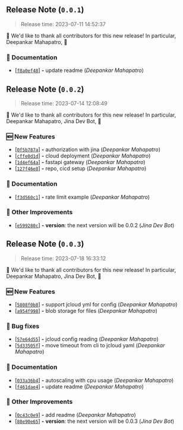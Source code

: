 




<a name=release-note-0-0-1></a>
## Release Note (`0.0.1`)

> Release time: 2023-07-11 14:52:37



🙇 We'd like to thank all contributors for this new release! In particular,
 Deepankar Mahapatro,  🙇


### 📗 Documentation

 - [[```f8a0ef48```](https://github.com/jina-ai/langchain-serve/commit/f8a0ef483f25b399c9f947738fcae443ff703bfb)] __-__ update readme (*Deepankar Mahapatro*)

<a name=release-note-0-0-2></a>
## Release Note (`0.0.2`)

> Release time: 2023-07-14 12:08:49



🙇 We'd like to thank all contributors for this new release! In particular,
 Deepankar Mahapatro,  Jina Dev Bot,  🙇


### 🆕 New Features

 - [[```0f5b787a```](https://github.com/jina-ai/langchain-serve/commit/0f5b787a7018a6901eb89e68e3f99bc5ad21321e)] __-__ authorization with jina (*Deepankar Mahapatro*)
 - [[```cffe0d1d```](https://github.com/jina-ai/langchain-serve/commit/cffe0d1d39208e88d77c9cc18498a67f537f7db2)] __-__ cloud deployment (*Deepankar Mahapatro*)
 - [[```1d4ef64a```](https://github.com/jina-ai/langchain-serve/commit/1d4ef64a5b65629d5d1d47bffaa1b3c98b6dd78e)] __-__ fastapi gateway (*Deepankar Mahapatro*)
 - [[```127f46e8```](https://github.com/jina-ai/langchain-serve/commit/127f46e89953e08f56393c4f64c05025ecea1251)] __-__ repo, cicd setup (*Deepankar Mahapatro*)

### 📗 Documentation

 - [[```f3d560c1```](https://github.com/jina-ai/langchain-serve/commit/f3d560c108350b9677c8eae4f18cff6304fbbaff)] __-__ rate limit example (*Deepankar Mahapatro*)

### 🍹 Other Improvements

 - [[```e599280c```](https://github.com/jina-ai/langchain-serve/commit/e599280c299bc8eef770ee2ac727c62b94aae4dd)] __-__ __version__: the next version will be 0.0.2 (*Jina Dev Bot*)

<a name=release-note-0-0-3></a>
## Release Note (`0.0.3`)

> Release time: 2023-07-18 16:33:12



🙇 We'd like to thank all contributors for this new release! In particular,
 Deepankar Mahapatro,  Jina Dev Bot,  🙇


### 🆕 New Features

 - [[```5808f0b8```](https://github.com/jina-ai/langchain-serve/commit/5808f0b83b641df67ee5746643f39f0ef0fe0aae)] __-__ support jcloud yml for config (*Deepankar Mahapatro*)
 - [[```a954f998```](https://github.com/jina-ai/langchain-serve/commit/a954f9985a29fe51b8676de34b4bde1ffdbecec7)] __-__ blob storage for files (*Deepankar Mahapatro*)

### 🐞 Bug fixes

 - [[```57e64d55```](https://github.com/jina-ai/langchain-serve/commit/57e64d559a74e1478afa84b51268dc9766121386)] __-__ jcloud config reading (*Deepankar Mahapatro*)
 - [[```5d33505f```](https://github.com/jina-ai/langchain-serve/commit/5d33505f92766c54dc3333cf0831b72232406535)] __-__ move timeout from cli to jcloud yaml (*Deepankar Mahapatro*)

### 📗 Documentation

 - [[```033a36b4```](https://github.com/jina-ai/langchain-serve/commit/033a36b42414f7b3b3c7cdb7f54f6a46be11793c)] __-__ autoscaling with cpu usage (*Deepankar Mahapatro*)
 - [[```f461dae4```](https://github.com/jina-ai/langchain-serve/commit/f461dae4f98e7a3ec4e2352931a0f6e17503e33c)] __-__ update readme (*Deepankar Mahapatro*)

### 🍹 Other Improvements

 - [[```0c43c0e9```](https://github.com/jina-ai/langchain-serve/commit/0c43c0e9b3595b99580a3a851476fbd52e44b92f)] __-__ add readme (*Deepankar Mahapatro*)
 - [[```88e90e65```](https://github.com/jina-ai/langchain-serve/commit/88e90e65dbb7e2a0d2e413610d90738ce95763cd)] __-__ __version__: the next version will be 0.0.3 (*Jina Dev Bot*)

